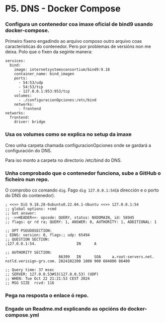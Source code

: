 # P5. DNS - Docker Compose
### Configura un contenedor coa imaxe oficial de bind9 usando docker-compose.
Primeiro fíxeno engadindo ao arquivo composo outro arquivo coas características do contenedor. Pero por problemas de versións non me deixa. Polo que o fixen da seginte manera:

```
services:
  bind:
    image: internetsystemsconsortium/bind9:9.18
    container_name: bind_imagen
    ports:
      - 54:53/udp
      - 54:53/tcp
      - 127.0.0.1:953:953/tcp
    volumes:
      - ./configuracionOpciones:/etc/bind
    networks:
      - frontend
networks:
  frontend:
    driver: bridge
```

### Usa os volumes como se explica no setup da imaxe

Creo unha carpeta chamada configuracionOpciones onde se gardará a configuración do DNS.

Para iso monto a carpeta no directorio /etc/bind do DNS.

### Unha comprobado que o contenedor funciona, sube a GitHub o ficheiro nun repo.
O comprobo co comando `dig`.
Fago `dig 127.0.0.1:54`(a dirección e o porto do DNS do contenedor).
```
; <<>> DiG 9.18.28-0ubuntu0.22.04.1-Ubuntu <<>> 127.0.0.1:54
;; global options: +cmd
;; Got answer:
;; ->>HEADER<<- opcode: QUERY, status: NXDOMAIN, id: 58945
;; flags: qr rd ra; QUERY: 1, ANSWER: 0, AUTHORITY: 1, ADDITIONAL: 1

;; OPT PSEUDOSECTION:
; EDNS: version: 0, flags:; udp: 65494
;; QUESTION SECTION:
;127.0.0.1:54.                  IN      A

;; AUTHORITY SECTION:
.                       86399   IN      SOA     a.root-servers.net. nstld.verisign-grs.com. 2024102200 1800 900 604800 86400

;; Query time: 37 msec
;; SERVER: 127.0.0.53#53(127.0.0.53) (UDP)
;; WHEN: Tue Oct 22 21:21:53 CEST 2024
;; MSG SIZE  rcvd: 116

```
### Pega na resposta o enlace ó repo.

### Engade un Readme.md explicando as opcións do docker-compose.yml
